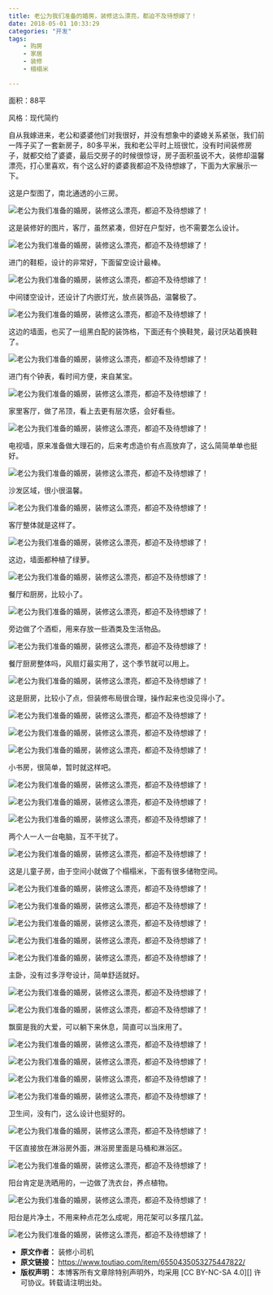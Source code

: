 ```yaml
---
title: 老公为我们准备的婚房，装修这么漂亮，都迫不及待想嫁了！
date: 2018-05-01 10:33:29
categories: "开发"
tags:
	- 购房
	- 家居
	- 装修
	- 榻榻米

---
```


面积：88平

风格：现代简约

自从我嫁进来，老公和婆婆他们对我很好，并没有想象中的婆媳关系紧张，我们前一阵子买了一套新房子，80多平米，我和老公平时上班很忙，没有时间装修房子，就都交给了婆婆，最后交房子的时候很惊讶，房子面积虽说不大，装修却温馨漂亮，打心里喜欢，有个这么好的婆婆我都迫不及待想嫁了，下面为大家展示一下。

这是户型图了，南北通透的小三房。

![老公为我们准备的婚房，装修这么漂亮，都迫不及待想嫁了！][162c0007275d2dce64b9]

这是装修好的图片，客厅，虽然紧凑，但好在户型好，也不需要怎么设计。

![老公为我们准备的婚房，装修这么漂亮，都迫不及待想嫁了！][ZUJE-UJE3-YFQ3.jpg]

进门的鞋柜，设计的非常好，下面留空设计最棒。

![老公为我们准备的婚房，装修这么漂亮，都迫不及待想嫁了！][NMIM-QYJR-ZBBU.jpg]

中间镂空设计，还设计了内嵌灯光，放点装饰品，温馨极了。

![老公为我们准备的婚房，装修这么漂亮，都迫不及待想嫁了！][U7RQ-UIM6-NR7R.jpg]

这边的墙面，也买了一组黑白配的装饰格，下面还有个换鞋凳，最讨厌站着换鞋了。

![老公为我们准备的婚房，装修这么漂亮，都迫不及待想嫁了！][ABRE-QMAA-YYFI.jpg]

进门有个钟表，看时间方便，来自某宝。

![老公为我们准备的婚房，装修这么漂亮，都迫不及待想嫁了！][FME7-NM2Y-RU6V.jpg]

家里客厅，做了吊顶，看上去更有层次感，会好看些。

![老公为我们准备的婚房，装修这么漂亮，都迫不及待想嫁了！][RVQI-MFRQ-RNUZ.jpg]

电视墙，原来准备做大理石的，后来考虑造价有点高放弃了，这么简简单单也挺好。

![老公为我们准备的婚房，装修这么漂亮，都迫不及待想嫁了！][15a500002397364f9229]

沙发区域，很小很温馨。

![老公为我们准备的婚房，装修这么漂亮，都迫不及待想嫁了！][15a500002399f553b13d]

客厅整体就是这样了。

![老公为我们准备的婚房，装修这么漂亮，都迫不及待想嫁了！][ZUJE-UJE3-YFQ3.jpg]

这边，墙面都种植了绿萝。

![老公为我们准备的婚房，装修这么漂亮，都迫不及待想嫁了！][MA7N-YJIE-EBBA.jpg]

餐厅和厨房，比较小了。

![老公为我们准备的婚房，装修这么漂亮，都迫不及待想嫁了！][YMIY-QBRN-FBZZ.jpg]

旁边做了个酒柜，用来存放一些酒类及生活物品。

![老公为我们准备的婚房，装修这么漂亮，都迫不及待想嫁了！][162c0007275fb10f051e]

餐厅厨房整体吗，风扇灯最实用了，这个季节就可以用上。

![老公为我们准备的婚房，装修这么漂亮，都迫不及待想嫁了！][IYVR-J3VF-BME2.jpg]

这是厨房，比较小了点，但装修布局很合理，操作起来也没见得小了。

![老公为我们准备的婚房，装修这么漂亮，都迫不及待想嫁了！][1630000729bcbd4d7346]

![老公为我们准备的婚房，装修这么漂亮，都迫不及待想嫁了！][ZUBZ-NNQQ-7ZYE.jpg]

![老公为我们准备的婚房，装修这么漂亮，都迫不及待想嫁了！][2E2E-VNZA-6RIM.jpg]

小书房，很简单，暂时就这样吧。

![老公为我们准备的婚房，装修这么漂亮，都迫不及待想嫁了！][ZZBM-R2VV-ZYUN.jpg]

![老公为我们准备的婚房，装修这么漂亮，都迫不及待想嫁了！][RAUN-V2QE-6JYJ.jpg]

![老公为我们准备的婚房，装修这么漂亮，都迫不及待想嫁了！][A26J-ZNJY-VIYQ.jpg]

两个人一人一台电脑，互不干扰了。

![老公为我们准备的婚房，装修这么漂亮，都迫不及待想嫁了！][E3YN-FQUU-ZNEJ.jpg]

这是儿童子房，由于空间小就做了个榻榻米，下面有很多储物空间。

![老公为我们准备的婚房，装修这么漂亮，都迫不及待想嫁了！][RAIF-MUJJ-BIZ2.jpg]

![老公为我们准备的婚房，装修这么漂亮，都迫不及待想嫁了！][MZJE-RMYM-M3AR.jpg]

![老公为我们准备的婚房，装修这么漂亮，都迫不及待想嫁了！][N3IZ-BEIZ-BVYR.jpg]

![老公为我们准备的婚房，装修这么漂亮，都迫不及待想嫁了！][MEIV-MI67-ZEUM.jpg]

![老公为我们准备的婚房，装修这么漂亮，都迫不及待想嫁了！][U3QJ-BUMU-Q7RU.jpg]

主卧，没有过多浮夸设计，简单舒适就好。

![老公为我们准备的婚房，装修这么漂亮，都迫不及待想嫁了！][ZNJV-R2UF-ZQ2M.jpg]

![老公为我们准备的婚房，装修这么漂亮，都迫不及待想嫁了！][16320001c55fceec9bc1]

飘窗是我的大爱，可以躺下来休息，简直可以当床用了。

![老公为我们准备的婚房，装修这么漂亮，都迫不及待想嫁了！][JBFY-I3RE-F2IY.jpg]

![老公为我们准备的婚房，装修这么漂亮，都迫不及待想嫁了！][15a3000149579169275f]

![老公为我们准备的婚房，装修这么漂亮，都迫不及待想嫁了！][JBVR-VQ2M-IAZM.jpg]

![老公为我们准备的婚房，装修这么漂亮，都迫不及待想嫁了！][UYQQ-EVEU-QVM3.jpg]

卫生间，没有门，这么设计也挺好的。

![老公为我们准备的婚房，装修这么漂亮，都迫不及待想嫁了！][VVBZ-YFUM-7RJM.jpg]

干区直接放在淋浴房外面，淋浴房里面是马桶和淋浴区。

![老公为我们准备的婚房，装修这么漂亮，都迫不及待想嫁了！][UINV-FAQQ-Y7ZI.jpg]

阳台肯定是洗晒用的，一边做了洗衣台，养点植物。

![老公为我们准备的婚房，装修这么漂亮，都迫不及待想嫁了！][B3EF-FBFE-UJRA.jpg]

阳台是片净土，不用来种点花怎么成呢，用花架可以多摆几盆。

![老公为我们准备的婚房，装修这么漂亮，都迫不及待想嫁了！][3MNA-VBMY-AVNU.jpg]


[162c0007275d2dce64b9]: http://p1.pstatp.com/large/162c0007275d2dce64b9
[ZUJE-UJE3-YFQ3.jpg]: /pro/os/crawler/ZUJE-UJE3-YFQ3.jpg
[NMIM-QYJR-ZBBU.jpg]: /pro/os/crawler/NMIM-QYJR-ZBBU.jpg
[U7RQ-UIM6-NR7R.jpg]: /pro/os/crawler/U7RQ-UIM6-NR7R.jpg
[ABRE-QMAA-YYFI.jpg]: /pro/os/crawler/ABRE-QMAA-YYFI.jpg
[FME7-NM2Y-RU6V.jpg]: /pro/os/crawler/FME7-NM2Y-RU6V.jpg
[RVQI-MFRQ-RNUZ.jpg]: /pro/os/crawler/RVQI-MFRQ-RNUZ.jpg
[15a500002397364f9229]: http://p9.pstatp.com/large/15a500002397364f9229
[15a500002399f553b13d]: http://p1.pstatp.com/large/15a500002399f553b13d
[MA7N-YJIE-EBBA.jpg]: /pro/os/crawler/MA7N-YJIE-EBBA.jpg
[YMIY-QBRN-FBZZ.jpg]: /pro/os/crawler/YMIY-QBRN-FBZZ.jpg
[162c0007275fb10f051e]: http://p9.pstatp.com/large/162c0007275fb10f051e
[IYVR-J3VF-BME2.jpg]: /pro/os/crawler/IYVR-J3VF-BME2.jpg
[1630000729bcbd4d7346]: http://p9.pstatp.com/large/1630000729bcbd4d7346
[ZUBZ-NNQQ-7ZYE.jpg]: /pro/os/crawler/ZUBZ-NNQQ-7ZYE.jpg
[2E2E-VNZA-6RIM.jpg]: /pro/os/crawler/2E2E-VNZA-6RIM.jpg
[ZZBM-R2VV-ZYUN.jpg]: /pro/os/crawler/ZZBM-R2VV-ZYUN.jpg
[RAUN-V2QE-6JYJ.jpg]: /pro/os/crawler/RAUN-V2QE-6JYJ.jpg
[A26J-ZNJY-VIYQ.jpg]: /pro/os/crawler/A26J-ZNJY-VIYQ.jpg
[E3YN-FQUU-ZNEJ.jpg]: /pro/os/crawler/E3YN-FQUU-ZNEJ.jpg
[RAIF-MUJJ-BIZ2.jpg]: /pro/os/crawler/RAIF-MUJJ-BIZ2.jpg
[MZJE-RMYM-M3AR.jpg]: /pro/os/crawler/MZJE-RMYM-M3AR.jpg
[N3IZ-BEIZ-BVYR.jpg]: /pro/os/crawler/N3IZ-BEIZ-BVYR.jpg
[MEIV-MI67-ZEUM.jpg]: /pro/os/crawler/MEIV-MI67-ZEUM.jpg
[U3QJ-BUMU-Q7RU.jpg]: /pro/os/crawler/U3QJ-BUMU-Q7RU.jpg
[ZNJV-R2UF-ZQ2M.jpg]: /pro/os/crawler/ZNJV-R2UF-ZQ2M.jpg
[16320001c55fceec9bc1]: http://p9.pstatp.com/large/16320001c55fceec9bc1
[JBFY-I3RE-F2IY.jpg]: /pro/os/crawler/JBFY-I3RE-F2IY.jpg
[15a3000149579169275f]: http://p9.pstatp.com/large/15a3000149579169275f
[JBVR-VQ2M-IAZM.jpg]: /pro/os/crawler/JBVR-VQ2M-IAZM.jpg
[UYQQ-EVEU-QVM3.jpg]: /pro/os/crawler/UYQQ-EVEU-QVM3.jpg
[VVBZ-YFUM-7RJM.jpg]: /pro/os/crawler/VVBZ-YFUM-7RJM.jpg
[UINV-FAQQ-Y7ZI.jpg]: /pro/os/crawler/UINV-FAQQ-Y7ZI.jpg
[B3EF-FBFE-UJRA.jpg]: /pro/os/crawler/B3EF-FBFE-UJRA.jpg
[3MNA-VBMY-AVNU.jpg]: /pro/os/crawler/3MNA-VBMY-AVNU.jpg
 *  **原文作者：** 装修小司机
 *  **原文链接：** https://www.toutiao.com/item/6550435053275447822/
 *  **版权声明：** 本博客所有文章除特别声明外，均采用 [CC BY-NC-SA 4.0][] 许可协议。转载请注明出处。